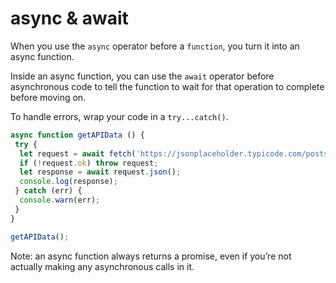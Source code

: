 # async & await

When you use the `async` operator before a `function`, you turn it into an async function.

Inside an async function, you can use the `await` operator before asynchronous code to tell the function to wait for that operation to complete before moving on.

To handle errors, wrap your code in a `try...catch()`.

```js
async function getAPIData () {
 try {
  let request = await fetch('https://jsonplaceholder.typicode.com/posts/');
  if (!request.ok) throw request;
  let response = await request.json();
  console.log(response);
 } catch (err) {
  console.warn(err);
 }
}

getAPIData();
```

Note: an async function always returns a promise, even if you’re not actually making any asynchronous calls in it.
